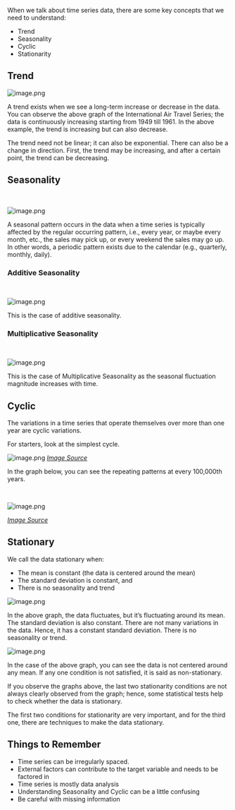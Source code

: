 When we talk about time series data, there are some key concepts that we need to understand:
* Trend
* Seasonality
* Cyclic
* Stationarity
​



## Trend






![image.png](https://dphi-live.s3.amazonaws.com/media_uploads/image_e24da09bc2084ae78c31c5d27d644c85.png)






A trend exists when we see a long-term increase or decrease in the data. You can observe the above graph of the International Air Travel Series; the data is continuously increasing starting from 1949 till 1961. In the above example, the trend is increasing but can also decrease.

The trend need not be linear; it can also be exponential. There can also be a change in direction. First, the trend may be increasing, and after a certain point, the trend can be decreasing.

## Seasonality
​




![image.png](https://dphi-live.s3.amazonaws.com/media_uploads/image_67e192d659b242cfa71f1235fc5c3aec.png)



A seasonal pattern occurs in the data when a time series is typically affected by the regular occurring pattern, i.e., every year, or maybe every month, etc., the sales may pick up, or every weekend the sales may go up. In other words, a periodic pattern exists due to the calendar (e.g., quarterly, monthly, daily).

### Additive Seasonality
​






![image.png](https://dphi-live.s3.amazonaws.com/media_uploads/image_879a1c01d3f34898a77be418b00d1ed6.png)




​This is the case of additive seasonality.

### Multiplicative Seasonality
​






​![image.png](https://dphi-live.s3.amazonaws.com/media_uploads/image_95464d11a0d9416995f9712998dc704a.png)
​



This is the case of Multiplicative Seasonality as the seasonal fluctuation magnitude increases with time.
​

## Cyclic

The variations in a time series that operate themselves over more than one year are cyclic variations.

For starters, look at the simplest cycle.






![image.png](https://dphi-live.s3.amazonaws.com/media_uploads/image_acfecc29cc664081aef68df6986a2e10.png)
_[Image Source](https://towardsdatascience.com/exploring-cycles-in-data-a1746fb19735)_
​
​

In the graph below, you can see the repeating patterns at every
100,000th years.

​
​





​![image.png](https://dphi-live.s3.amazonaws.com/media_uploads/image_21f3933032c941a8b7f4fea1ef2c6c94.png)

_[Image Source](https://towardsdatascience.com/exploring-cycles-in-data-a1746fb19735)_



## Stationary

We call the data stationary when:
* The mean is constant (the data is centered around the mean)
* The standard deviation is constant, and
* There is no seasonality and trend





![image.png](https://dphi-live.s3.amazonaws.com/media_uploads/image_15c673a81d03497496d7ee03e46be5c0.png)

In the above graph, the data fluctuates, but it’s fluctuating around its mean. The standard deviation is also constant. There are not many variations in the data. Hence, it has a constant standard deviation. There is no seasonality or trend.


![image.png](https://dphi-live.s3.amazonaws.com/media_uploads/image_8b61a5266ef248f38b040e40253b5ff2.png)



In the case of the above graph, you can see the data is not centered around any mean. If any one condition is not satisfied, it is said as non-stationary.



If you observe the graphs above, the last two stationarity conditions are not always clearly observed from the graph; hence, some statistical tests help to check whether the data is stationary.

The first two conditions for stationarity are very important, and for the third one, there are techniques to make the data stationary.

## Things to Remember

* Time series can be irregularly spaced.
* External factors can contribute to the target variable and needs to be factored in
* Time series is mostly data analysis
* Understanding Seasonality and Cyclic can be a little confusing
* Be careful with missing information